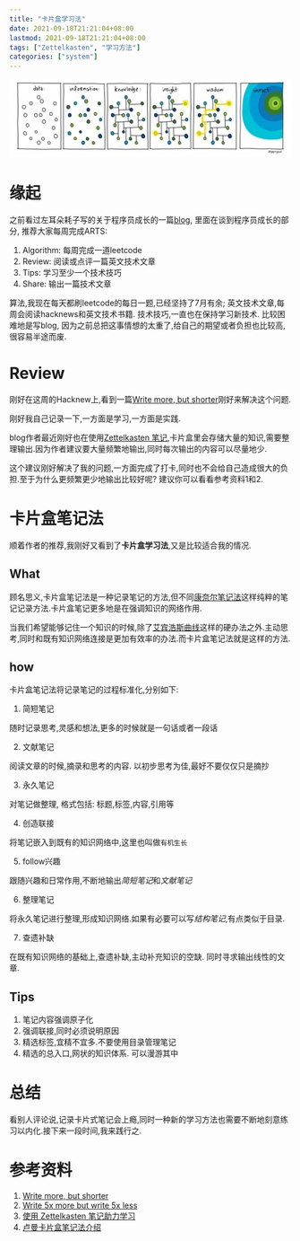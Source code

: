 ```yaml
---
title: "卡片盒学习法"
date: 2021-09-18T21:21:04+08:00
lastmod: 2021-09-18T21:21:04+08:00
tags: ["Zettelkasten", "学习方法"]
categories: ["system"]
---
```


![zettelkasten](https://raw.githubusercontent.com/chengyi818/hugo_blog/master/data/images/zettelkasten_01.jpg)

# 缘起

之前看过左耳朵耗子写的关于程序员成长的一篇[blog](https://mp.weixin.qq.com/s?__biz=MjM5MDE0Mjc4MA==&mid=2651010393&idx=1&sn=aa9d058fe0b656c0689d885e5abcdeb6&chksm=bdbecd0a8ac9441c6144c8207758e0158d73d715bb0c081232e6fc18df402c9d2246edb27891&mpshare=1&scene=1&srcid=1110shNA2So3dkJAkP4a1Z2A#rd), 里面在谈到程序员成长的部分, 推荐大家每周完成ARTS:
1. Algorithm: 每周完成一道leetcode
2. Review: 阅读或点评一篇英文技术文章
3. Tips: 学习至少一个技术技巧
4. Share: 输出一篇技术文章

算法,我现在每天都刷leetcode的每日一题,已经坚持了7月有余; 英文技术文章,每周会阅读hacknews和英文技术书籍. 技术技巧,一直也在保持学习新技术. 比较困难地是写blog, 因为之前总把这事情想的太重了,给自己的期望或者负担也比较高,很容易半途而废.

# Review
刚好在这周的Hacknew上,看到一篇[Write more, but shorter](https://blog.kewah.com/2021/write-more-but-shorter/?utm_source=hackernewsletter&utm_medium=email&utm_term=fav)刚好来解决这个问题.

刚好我自己记录一下,一方面是学习,一方面是实践.

blog作者最近刚好也在使用[Zettelkasten 笔记](https://zettelkasten.de/introduction/zh/),卡片盒里会存储大量的知识,需要整理输出.因为作者建议要大量频繁地输出,同时每次输出的内容可以尽量地少.

这个建议刚好解决了我的问题,一方面完成了打卡,同时也不会给自己造成很大的负担.至于为什么更频繁更少地输出比较好呢? 建议你可以看看参考资料1和2.

# 卡片盒笔记法
顺着作者的推荐,我刚好又看到了**卡片盒学习法**,又是比较适合我的情况.

## What
顾名思义,卡片盒笔记法是一种记录笔记的方法,但不同[康奈尔笔记法](http://www.360doc.com/content/19/0612/00/219382_841866855.shtml)这样纯粹的笔记记录方法.卡片盒笔记更多地是在强调知识的网络作用.

当我们希望能够记住一个知识的时候,除了[艾宾浩斯曲线](https://www.zhihu.com/question/19798259)这样的硬办法之外.主动思考,同时和既有知识网络连接是更加有效率的办法.而卡片盒笔记法就是这样的方法.

## how
卡片盒笔记法将记录笔记的过程标准化,分别如下:
1. 简短笔记

随时记录思考,灵感和想法,更多的时候就是一句话或者一段话

2. 文献笔记

阅读文章的时候,摘录和思考的内容. 以初步思考为佳,最好不要仅仅只是摘抄

3. 永久笔记

对笔记做整理, 格式包括: 标题,标签,内容,引用等

4. 创造联接

将笔记嵌入到既有的知识网络中,这里也叫做`有机生长`

5. follow兴趣

跟随兴趣和日常作用,不断地输出*简短笔记*和*文献笔记*

6. 整理笔记

将永久笔记进行整理,形成知识网络.如果有必要可以写*结构笔记*,有点类似于目录.

7. 查遗补缺

在既有知识网络的基础上,查遗补缺,主动补充知识的空缺. 同时寻求输出线性的文章.

## Tips
1. 笔记内容强调原子化
2. 强调联接,同时必须说明原因
3. 精选标签,宜精不宜多.不要使用目录管理笔记
4. 精选的总入口,网状的知识体系. 可以漫游其中

# 总结
看别人评论说,记录卡片式笔记会上瘾,同时一种新的学习方法也需要不断地刻意练习以内化.接下来一段时间,我来践行之.


# 参考资料
1. [Write more, but shorter](https://blog.kewah.com/2021/write-more-but-shorter/?utm_source=hackernewsletter&utm_medium=email&utm_term=fav)
2. [Write 5x more but write 5x less](https://critter.blog/2020/10/02/write-5x-more-but-write-5x-less/)
3. [使用 Zettelkasten 笔记助力学习](https://sspai.com/post/64259)
4. [卢曼卡片盒笔记法介绍](https://zettelkasten.de/introduction/zh/)
